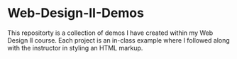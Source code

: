 # Web-Design-II-Demos

This repositorty is a collection of demos I have created within my Web Design II course. Each project is an in-class example where I followed along with the instructor in styling an HTML markup. 
